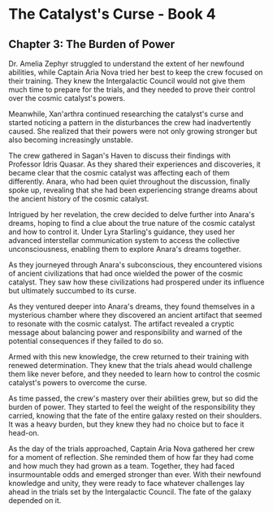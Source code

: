 # The Catalyst's Curse - Book 4

## Chapter 3: The Burden of Power

Dr. Amelia Zephyr struggled to understand the extent of her newfound abilities, while Captain Aria Nova tried her best to keep the crew focused on their training. They knew the Intergalactic Council would not give them much time to prepare for the trials, and they needed to prove their control over the cosmic catalyst's powers.

Meanwhile, Xan'arthra continued researching the catalyst's curse and started noticing a pattern in the disturbances the crew had inadvertently caused. She realized that their powers were not only growing stronger but also becoming increasingly unstable.

The crew gathered in Sagan's Haven to discuss their findings with Professor Idris Quasar. As they shared their experiences and discoveries, it became clear that the cosmic catalyst was affecting each of them differently. Anara, who had been quiet throughout the discussion, finally spoke up, revealing that she had been experiencing strange dreams about the ancient history of the cosmic catalyst.

Intrigued by her revelation, the crew decided to delve further into Anara's dreams, hoping to find a clue about the true nature of the cosmic catalyst and how to control it. Under Lyra Starling's guidance, they used her advanced interstellar communication system to access the collective unconsciousness, enabling them to explore Anara's dreams together.

As they journeyed through Anara's subconscious, they encountered visions of ancient civilizations that had once wielded the power of the cosmic catalyst. They saw how these civilizations had prospered under its influence but ultimately succumbed to its curse.

As they ventured deeper into Anara's dreams, they found themselves in a mysterious chamber where they discovered an ancient artifact that seemed to resonate with the cosmic catalyst. The artifact revealed a cryptic message about balancing power and responsibility and warned of the potential consequences if they failed to do so.

Armed with this new knowledge, the crew returned to their training with renewed determination. They knew that the trials ahead would challenge them like never before, and they needed to learn how to control the cosmic catalyst's powers to overcome the curse.

As time passed, the crew's mastery over their abilities grew, but so did the burden of power. They started to feel the weight of the responsibility they carried, knowing that the fate of the entire galaxy rested on their shoulders. It was a heavy burden, but they knew they had no choice but to face it head-on.

As the day of the trials approached, Captain Aria Nova gathered her crew for a moment of reflection. She reminded them of how far they had come and how much they had grown as a team. Together, they had faced insurmountable odds and emerged stronger than ever. With their newfound knowledge and unity, they were ready to face whatever challenges lay ahead in the trials set by the Intergalactic Council. The fate of the galaxy depended on it.